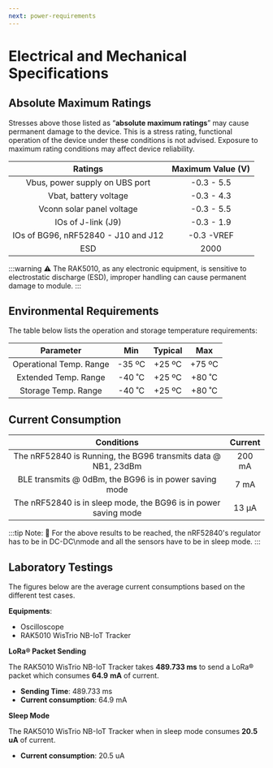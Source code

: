 ```yaml
---
next: power-requirements
---
```

# Electrical and Mechanical Specifications 

## Absolute Maximum Ratings

Stresses above those listed as “**absolute maximum ratings**” may cause permanent damage to the device. This is a stress rating, functional operation of the device under these conditions is not advised. Exposure to maximum rating conditions may affect device reliability.

|Ratings|Maximum Value (V)| 
| :----: | :----: | 
| Vbus, power supply on UBS port | -0.3 - 5.5 | 
| Vbat, battery voltage | -0.3 - 4.3 | 
| Vconn solar panel voltage | -0.3 - 5.5 | 
| IOs of J-link (J9) | -0.3 - 1.9 | 
| IOs of BG96, nRF52840 - J10 and J12 | -0.3 -VREF | 
| ESD | 2000 | 

:::warning
:warning: The RAK5010, as any electronic equipment, is sensitive to electrostatic discharge (ESD), improper handling can cause permanent damage to module.
:::

## Environmental Requirements

The table below lists the operation and storage temperature requirements:

|Parameter|Min|Typical|Max| 
| :----: | :----: | :----: | :----: | 
| Operational Temp. Range | -35 ºC | +25 ºC | +75 ºC | 
| Extended Temp. Range | -40 ˚C | +25 ºC | +80 ˚C | 
| Storage Temp. Range | -40 ˚C | +25 ºC | +80 ˚C | 


## Current Consumption

|Conditions|Current| 
| :----: | :----: | 
| The nRF52840 is Running, the BG96 transmits data @ NB1, 23dBm | 200 mA | 
| BLE transmits @ 0dBm, the BG96 is in power saving mode | 7 mA | 
| The nRF52840 is in sleep mode, the BG96 is in power saving mode | 13 µA | 

:::tip Note:
:pencil: For the above results to be reached, the nRF52840's regulator has to be in DC-DC\nmode and all the sensors have to be in sleep mode.
:::

## Laboratory Testings

The figures below are the average current consumptions based on the different test cases.

**Equipments**:

- Oscilloscope
- RAK5010 WisTrio NB-IoT Tracker

**LoRa® Packet Sending**

The RAK5010 WisTrio NB-IoT Tracker takes **489.733 ms** to send a LoRa® packet which consumes **64.9** **mA** of current.

- **Sending Time**: 489.733 ms
- **Current consumption**: 64.9 mA

<rk-img
  src="/assets/images/datasheet/rak5010/oscilloscope-screen-capture-of-lora®-packet-sending.jpg"
  width="85%"
  figure-number="1"
  caption="Oscilloscope Screen Capture of LoRa® Packet Sending"
/>

**Sleep Mode**

The RAK5010 WisTrio NB-IoT Tracker when in sleep mode consumes **20.5 uA** of current.

- **Current consumption**: 20.5 uA

<rk-img
  src="/assets/images/datasheet/rak5010/oscilloscope-screen-capture-of-rak4600-lora®-module-in-sleep-mode.jpg"
  width="85%"
  figure-number="2"
  caption="Oscilloscope Screen Capture of RAK4600 LoRa® Module in Sleep Mode"
/>
